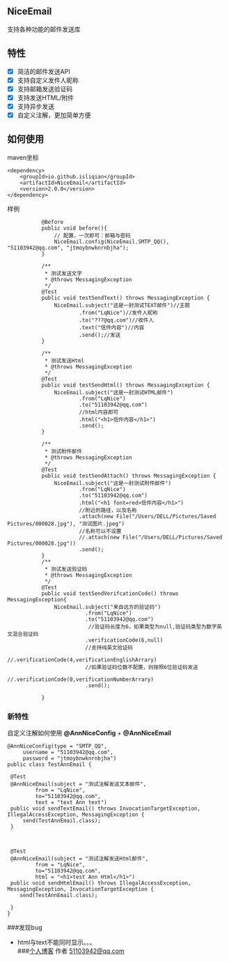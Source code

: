 ## NiceEmail
支持各种功能的邮件发送库
## 特性
- [x] 简洁的邮件发送API
- [x] 支持自定义发件人昵称
- [x] 支持邮箱发送验证码
- [x] 支持发送HTML/附件
- [x] 支持异步发送
- [x] 自定义注解，更加简单方便
## 如何使用

maven坐标

    <dependency>
        <groupId>io.github.isliqian</groupId>
        <artifactId>NiceEmail</artifactId>
        <version>2.0.0</version>
    </dependency>

样例

          
           
               @Before
               public void before(){
                   // 配置，一次即可：邮箱与密码
                   NiceEmail.config(NiceEmail.SMTP_QQ(), "51103942@qq.com", "jtmoybnwknrnbjha");
               }
           
               /**
                * 测试发送文字
                * @throws MessagingException
                */
               @Test
               public void testSendText() throws MessagingException {
                   NiceEmail.subject("这是一封测试TEXT邮件")//主题
                           .from("LqNice")//发件人昵称
                           .to("???@qq.com")//收件人
                           .text("信件内容")//内容
                           .send();//发送
               }
           
               /**
                * 测试发送Html
                * @throws MessagingException
                */
               @Test
               public void testSendHtml() throws MessagingException {
                   NiceEmail.subject("这是一封测试HTML邮件")
                           .from("LqNice")
                           .to("51103942@qq.com")
                           //html内容即可
                           .html("<h1>信件内容</h1>")
                           .send();
               }
           
               /**
                * 测试附件邮件
                * @throws MessagingException
                */
               @Test
               public void testSendAttach() throws MessagingException {
                   NiceEmail.subject("这是一封测试附件邮件")
                           .from("LqNice")
                           .to("51103942@qq.com")
                           .html("<h1 font=red>信件内容</h1>")
                           //附近的路径，以及名称
                           .attach(new File("/Users/DELL/Pictures/Saved Pictures/000028.jpg"), "测试图片.jpeg")
                           //名称可以不设置
                           //.attach(new File("/Users/DELL/Pictures/Saved Pictures/000028.jpg"))
                           .send();
               }
               /**
                * 测试发送验证码
                * @throws MessagingException
                */
               @Test
               public void testSendVerifcationCode() throws MessagingException{
                   NiceEmail.subject("来自远方的验证码")
                             .from("LqNice")
                             .to("51103942@qq.com")
                              //验证码长度为6，如果类型为null,验证码类型为数字英文混合验证码
                             .verificationCode(6,null)
                             //支持纯英文验证码
                             //.verificationCode(4,verificationEnglishArrary)
                             //如果验证码位数不配置，则按照6位验证码发送
                             //.verificationCode(0,verificationNumberArrary)
                             .send();
           
               }
           
           
           
### 新特性 
自定义注解如何使用 **@AnnNiceConfig** + **@AnnNiceEmail** 
    
    
    @AnnNiceConfig(type = "SMTP_QQ",
         username = "51103942@qq.com",
         password = "jtmoybnwknrnbjha")
    public class TestAnnEmail {
 
     @Test
     @AnnNiceEmail(subject = "测试注解发送文本邮件",
             from = "LqNice",
             to="51103942@qq.com",
             text = "text Ann text")
     public void sendTextEmail() throws InvocationTargetException, IllegalAccessException, MessagingException {
         send(TestAnnEmail.class);
     }
 
 
 
     @Test
     @AnnNiceEmail(subject = "测试注解发送Html邮件",
             from = "LqNice",
             to="51103942@qq.com",
             html = "<h1>test Ann Html</h1>")
     public void sendHtmlEmail() throws IllegalAccessException, MessagingException, InvocationTargetException {
        send(TestAnnEmail.class);
 
     }
    }
###发现bug
* html与text不能同时显示。。。                 
###[个人博客](www.imqian.top)
作者 51103942@qq.com             
          

    
